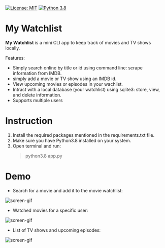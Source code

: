 
[![License: MIT](https://img.shields.io/badge/License-MIT-yellow.svg)](https://opensource.org/licenses/MIT) [![Python 3.8](https://img.shields.io/badge/python-3.8-blue.svg)](https://www.python.org/downloads/release/python-380/)  


# My Watchlist
**My Watchlist** is a mini CLI app to keep track of movies and TV shows locally.

Features:
- Simply search online by title or id using command line: scrape information from IMDB.
- simply add a movie or TV show using an IMDB id.
- View upcoming movies or episodes in your wachlist. 
- Intract with a local database (your watchlist) using sqlite3: store, view, and delete information.
- Supports multiple users

# Instruction
1. Install the required packages mentioned in the requirements.txt file.
2. Make sure you have Python3.8 installed on your system.
3. Open terminal and run:
    > python3.8 app.py

# Demo

- Search for a movie and add it to the movie watchlist:

![screen-gif](./part_1.gif)

- Watched movies for a specific user:

![screen-gif](./part_2.gif)

- List of TV shows and upcoming episodes:

![screen-gif](./part_3.gif)
